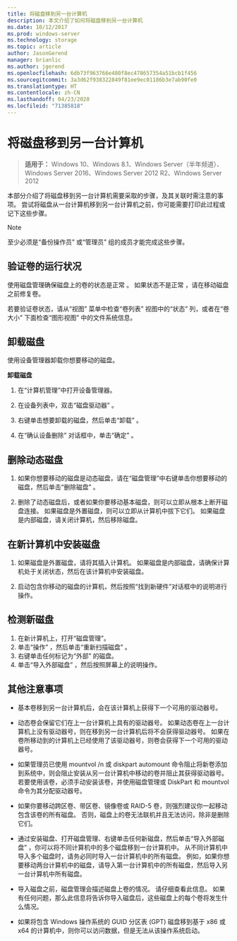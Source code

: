 ```yaml
---
title: 将磁盘移到另一台计算机
description: 本文介绍了如何将磁盘移到另一台计算机
ms.date: 10/12/2017
ms.prod: windows-server
ms.technology: storage
ms.topic: article
author: JasonGerend
manager: brianlic
ms.author: jgerend
ms.openlocfilehash: 6db73f963766e480f8ec478657354a51bcb1f456
ms.sourcegitcommit: 3a3d62f938322849f81ee9ec01186b3e7ab90fe0
ms.translationtype: HT
ms.contentlocale: zh-CN
ms.lasthandoff: 04/23/2020
ms.locfileid: "71385818"
---
```

# <a name="move-disks-to-another-computer"></a>将磁盘移到另一台计算机

> **适用于：** Windows 10、Windows 8.1、Windows Server（半年频道）、Windows Server 2016、Windows Server 2012 R2、Windows Server 2012

本部分介绍了将磁盘移到另一台计算机需要采取的步骤，及其关联时需注意的事项。 尝试将磁盘从一台计算机移到另一台计算机之前，你可能需要打印此过程或记下这些步骤。

> [!NOTE]
> 至少必须是“备份操作员”  或“管理员”  组的成员才能完成这些步骤。

## <a name="verify-volume-health"></a>验证卷的运行状况

使用磁盘管理确保磁盘上的卷的状态是正常  。 如果状态不是正常  ，请在移动磁盘之前修复卷。

若要验证卷状态，请从“视图”  菜单中检查“卷列表”  视图中的“状态”  列，或者在“卷大小”  下面检查“图形视图”  中的文件系统信息。

## <a name="uninstall-the-disks"></a>卸载磁盘

使用设备管理器卸载你想要移动的磁盘。

**卸载磁盘**

1.  在“计算机管理”中打开设备管理器。

2.  在设备列表中，双击“磁盘驱动器”  。

3.  右键单击想要卸载的磁盘，然后单击“卸载”  。

4.  在“确认设备删除”  对话框中，单击“确定”  。

## <a name="remove-dynamic-disks"></a>删除动态磁盘

1. 如果你想要移动的磁盘是动态磁盘，请在“磁盘管理”中右键单击你想要移动的磁盘，然后单击“删除磁盘”  。

2. 删除了动态磁盘后，或者如果你要移动基本磁盘，则可以立即从根本上断开磁盘连接。 如果磁盘是外置磁盘，则可以立即从计算机中拔下它们。 如果磁盘是内部磁盘，请关闭计算机，然后移除磁盘。

## <a name="install-disks-in-the-new-computer"></a>在新计算机中安装磁盘

1. 如果磁盘是外置磁盘，请将其插入计算机。 如果磁盘是内部磁盘，请确保计算机处于关闭状态，然后在该计算机中安装磁盘。

2. 启动包含你移动的磁盘的计算机，然后按照“找到新硬件”对话框中的说明进行操作。

## <a name="detect-new-disks"></a>检测新磁盘

1. 在新计算机上，打开“磁盘管理”。 
2. 单击“操作”  ，然后单击“重新扫描磁盘”  。
3. 右键单击任何标记为“外部”  的磁盘。 
4. 单击“导入外部磁盘”  ，然后按照屏幕上的说明操作。

## <a name="additional-considerations"></a>其他注意事项

-   基本卷移到另一台计算机后，会在该计算机上获得下一个可用的驱动器号。 
-   动态卷会保留它们在上一台计算机上具有的驱动器号。 如果动态卷在上一台计算机上没有驱动器号，则在移到另一台计算机后将不会获得驱动器号。 如果在卷所移动到的计算机上已经使用了该驱动器号，则卷会获得下一个可用的驱动器号。

-   如果管理员已使用 mountvol /n  或 diskpart automount  命令阻止将新卷添加到系统中，则会阻止安装从另一台计算机中移动的卷并阻止其获得驱动器号。 若要使用该卷，必须手动安装该卷，并使用磁盘管理或 DiskPart  和 mountvol  命令为其分配驱动器号。

-   如果你要移动跨区卷、带区卷、镜像卷或 RAID-5 卷，则强烈建议你一起移动包含该卷的所有磁盘。 否则，磁盘上的卷无法联机并且无法访问，除非是删除它们。

-   通过安装磁盘、打开磁盘管理、右键单击任何新磁盘，然后单击“导入外部磁盘”  ，你可以将不同计算机中的多个磁盘移到一台计算机中。 从不同计算机中导入多个磁盘时，请务必同时导入一台计算机中的所有磁盘。 例如，如果你想要移动两台计算机中的磁盘，请导入第一台计算机中的所有磁盘，然后导入另一台计算机中所有磁盘。

-   导入磁盘之前，磁盘管理会描述磁盘上卷的情况。 请仔细查看此信息。 如果有任何问题，那么此信息将告诉你导入磁盘后，这些磁盘上的每个卷将发生什么情况。

-   如果将包含 Windows 操作系统的 GUID 分区表 (GPT) 磁盘移到基于 x86 或 x64 的计算机中，则你可以访问数据，但是无法从该操作系统启动。